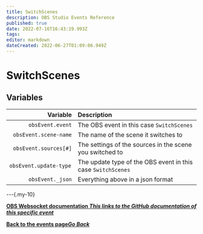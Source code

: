 ```yaml
---
title: SwitchScenes
description: OBS Studio Events Reference
published: true
date: 2022-07-16T16:43:19.993Z
tags: 
editor: markdown
dateCreated: 2022-06-27T01:09:06.949Z
---
```


# SwitchScenes

## Variables

| Variable | Description |
|---------:|:------------|
| `obsEvent.event` | The OBS event in this case `SwitchScenes`
| `obsEvent.scene-name` | The name of the scene it switches to
| `obsEvent.sources[#]` | The settings of the sources in the scene you switched to
| `obsEvent.update-type	` | The update type of the OBS event in this case `SwitchScenes`
| `obsEvent._json` | Everything above in a json format


---{.my-10}

<section class="btn-grid my-5">
  
  [<i class="mdi mdi-github"></i> **OBS Websocket documentation *This links to the GitHub documentation of this specific event***](https://github.com/obsproject/obs-websocket/blob/4.x-current/docs/generated/protocol.md#switchscenes)

  [<i class="mdi mdi-chevron-left"></i>**Back to the events page*Go Back***](/en/Broadcasters/OBS/Events)
</section>